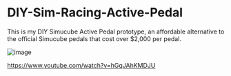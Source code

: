 # DIY-Sim-Racing-Active-Pedal
This is my DIY Simucube Active Pedal prototype, an affordable alternative to the official Simucube pedals that cost over $2,000 per pedal.

![image](https://user-images.githubusercontent.com/17485523/231913569-695fcab1-f0bb-4af6-8d90-b1bfaece13bc.png)

https://www.youtube.com/watch?v=hGqJAhKMDJU
